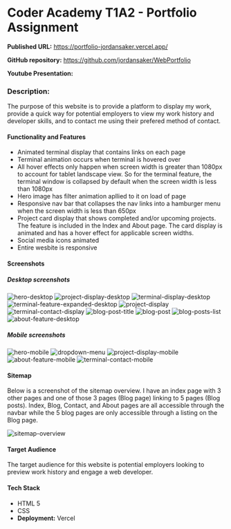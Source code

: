 # Coder Academy T1A2 - Portfolio Assignment

**Published URL:** https://portfolio-jordansaker.vercel.app/

**GitHub repository:** https://github.com/jordansaker/WebPortfolio

**Youtube Presentation:** 

### **Description:**

The purpose of this website is to provide a platform to display my work, provide a quick way for potential employers to view my work history and developer skills, and to contact me using their prefered method of contact.

#### Functionality and Features
- Animated terminal display that contains links on each page
- Terminal animation occurs when terminal is hovered over
- All hover effects only happen when screen width is greater than 1080px to account for tablet landscape view. So for the terminal feature, the terminal window is collapsed by default when the screen width is less than 1080px
- Hero image has filter animation apllied to it on load of page
- Responsive nav bar that collapses the nav links into a hamburger menu when the screen width is less than 650px
- Project card display that shows completed and/or upcoming projects. The feature is included in the Index and About page. The card display is animated and has a hover effect for applicable screen widths.
- Social media icons animated
- Entire wesbite is responsive

#### Screenshots
##### Desktop screenshots
![hero-desktop](docs/hero-desktop.png)
![project-display-desktop](docs/project-display.png)
![terminal-display-desktop](docs/terminal-feature-desktop.png)
![terminal-feature-expanded-desktop](docs/terminal-open-desktop.png)
![project-display](docs/project-display.png)
![terminal-contact-display](docs/terminal-contact-desktop.png)
![blog-post-title](docs/blog-post-title.png)
![blog-post](docs/blog-post.png)
![blog-posts-list](docs/blog-posts-list.png)
![about-feature-desktop](docs/about-desktop.png)

##### Mobile screenshots
![hero-mobile](docs/hero-mobile.png)
![dropdown-menu](docs/dropdown-menu.png)
![project-display-mobile](docs/project-display-mobile.png)
![about-feature-mobile](docs/about-mobile.png)
![terminal-contact-mobile](docs/terminal-contact-mobile.png)


#### Sitemap
Below is a screenshot of the sitemap overview. I have an index page with 3 other pages and one of those 3 pages (Blog page) linking to 5 pages (Blog posts). Index, Blog, Contact, and About pages are all accessible through the navbar while the 5 blog pages are only accessible through a listing on the Blog page.

![sitemap-overview](docs/sitemap.jpg)

#### Target Audience
The target audience for this website is potential employers looking to preview work history and engage a web developer.
#### Tech Stack

- HTML 5
- CSS
- **Deployment:** Vercel